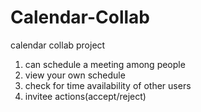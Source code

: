 # Calendar-Collab
calendar collab project

1) can schedule a meeting among people
2) view your own schedule
3) check for time availability of other users
4) invitee actions(accept/reject)
